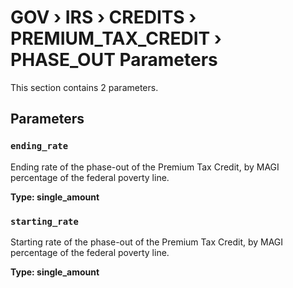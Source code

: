 # GOV › IRS › CREDITS › PREMIUM_TAX_CREDIT › PHASE_OUT Parameters

This section contains 2 parameters.

## Parameters

### `ending_rate`

Ending rate of the phase-out of the Premium Tax Credit, by MAGI percentage of the federal poverty line.

**Type: single_amount**


### `starting_rate`

Starting rate of the phase-out of the Premium Tax Credit, by MAGI percentage of the federal poverty line.

**Type: single_amount**

